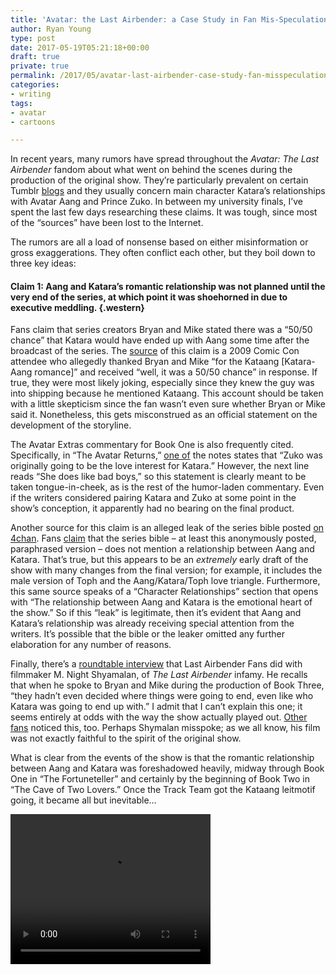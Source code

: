 ```yaml
---
title: 'Avatar: the Last Airbender: a Case Study in Fan Mis-Speculation'
author: Ryan Young
type: post
date: 2017-05-19T05:21:18+00:00
draft: true
private: true
permalink: /2017/05/avatar-last-airbender-case-study-fan-misspeculation/
categories:
- writing
tags:
- avatar
- cartoons

---
```

In recent years, many rumors have spread throughout the _Avatar: The Last Airbender_ fandom about what went on behind the scenes during the production of the original show. They&#8217;re particularly prevalent on certain Tumblr [blogs][1] and they usually concern main character Katara&#8217;s relationships with Avatar Aang and Prince Zuko. In between my university finals, I&#8217;ve spent the last few days researching these claims. It was tough, since most of the &#8220;sources&#8221; have been lost to the Internet.<!--more-->

The rumors are all a load of nonsense based on either misinformation or gross exaggerations. They often conflict each other, but they boil down to three key ideas:

#### Claim 1: Aang and Katara&#8217;s romantic relationship was not planned until the very end of the series, at which point it was shoehorned in due to executive meddling. {.western}

Fans claim that series creators Bryan and Mike stated there was a &#8220;50/50 chance&#8221; that Katara would have ended up with Aang some time after the broadcast of the series. The [source][2] of this claim is a 2009 Comic Con attendee who allegedly thanked Bryan and Mike &#8220;for the Kataang [Katara-Aang romance]&#8221; and received &#8220;well, it was a 50/50 chance&#8221; in response. If true, they were most likely joking, especially since they knew the guy was into shipping because he mentioned Kataang. This account should be taken with a little skepticism since the fan wasn&#8217;t even sure whether Bryan or Mike said it. Nonetheless, this gets misconstrued as an official statement on the development of the storyline.

The Avatar Extras commentary for Book One is also frequently cited. Specifically, in &#8220;The Avatar Returns,&#8221; [one of][3] the notes states that &#8220;Zuko was originally going to be the love interest for Katara.&#8221; However, the next line reads &#8220;She does like bad boys,&#8221; so this statement is clearly meant to be taken tongue-in-cheek, as is the rest of the humor-laden commentary. Even if the writers considered pairing Katara and Zuko at some point in the show&#8217;s conception, it apparently had no bearing on the final product.

Another source for this claim is an alleged leak of the series bible posted [on 4chan][4]. Fans [claim][5] that the series bible – at least this anonymously posted, paraphrased version – does not mention a relationship between Aang and Katara. That&#8217;s true, but this appears to be an _extremely_ early draft of the show with many changes from the final version; for example, it includes the male version of Toph and the Aang/Katara/Toph love triangle. Furthermore, this same source speaks of a &#8220;Character Relationships&#8221; section that opens with &#8220;The relationship between Aang and Katara is the emotional heart of the show.&#8221; So if this &#8220;leak&#8221; is legitimate, then it&#8217;s evident that Aang and Katara&#8217;s relationship was already receiving special attention from the writers. It&#8217;s possible that the bible or the leaker omitted any further elaboration for any number of reasons.

Finally, there&#8217;s a [roundtable interview][6] that Last Airbender Fans did with filmmaker M. Night Shyamalan, of _The Last Airbender_ infamy. He recalls that when he spoke to Bryan and Mike during the production of Book Three, &#8220;they hadn&#8217;t even decided where things were going to end, even like who Katara was going to end up with.&#8221; I admit that I can&#8217;t explain this one; it seems entirely at odds with the way the show actually played out. [Other fans][7] noticed this, too. Perhaps Shymalan misspoke; as we all know, his film was not exactly faithful to the spirit of the original show.

What is clear from the events of the show is that the romantic relationship between Aang and Katara was foreshadowed heavily, midway through Book One in &#8220;The Fortuneteller&#8221; and certainly by the beginning of Book Two in &#8220;The Cave of Two Lovers.&#8221; Once the Track Team got the Kataang leitmotif going, it became all but inevitable&#8230;

<XXXfigure class="wp-video">
<!--[if lt IE 9]><![endif]--><video class="wp-video-shortcode" id="video-323-1" width="320" height="240" preload="metadata" controls="controls"><source type="video/webm" src="/wp-uploads/2017/05/ATLA_Kataang-leitmotif.webm?_=1" />

<a href="/wp-uploads/2017/05/ATLA_Kataang-leitmotif.webm">/blog/wp-uploads/2017/05/ATLA_Kataang-leitmotif.webm</a></video>
</figure>

&#8230;and Mae Whitman also cited that scene when she mentioned in an interview that Katara had a &#8220;little crush&#8221; on Aang.

<XXXfigure class="wp-video">
  <video class="wp-video-shortcode" id="video-323-2" width="360" height="240" preload="metadata" controls="controls"><source type="video/webm" src="/wp-uploads/2017/05/ATLA_Whitman.webm?_=2" /><a href="/blog/wp-uploads/2017/05/ATLA_Whitman.webm">/blog/wp-uploads/2017/05/ATLA_Whitman.webm</a></video>
</figure>

#### Claim 2: The writing staff, particularly Aaron Ehasz, favored a relationship between Katara and Zuko over Katara and Aang. {.western}

Some fans [claim][8] that the writers favored a Katara and Zuko pairing. Direct quotes are never cited, and as far as I can tell, none of the writers have made any such statements. However, they were well aware of the shipping phenomen – head writer Aaron Ehasz himself gave a tongue-in-cheek [presentation][9] on the matter at the 2006 Comic Con – and there seem to be number of ship teases sprinkled throughout the series. [Other][10] [fans][8] claim that Ehasz and Bryan and Mike often butted heads over Katara-centric episodes such as &#8220;The Waterbending Master&#8221; and &#8220;The Southern Raiders.&#8221; Again, there are no sources for these theories other than hearsay or speculation.

Some fans who identify themselves as &#8220;[members][11] of the professional art community&#8221; or &#8220;former Nickelodeon [interns][5]&#8221; with insider knowledge mention that the writing staff were &#8220;surprised&#8221; at Aang and Katara&#8217;s resolution in the series finale. This hardly seems credible; episode production is a collaborative effort, and nothing Bryan or Mike could have done would have surprised the other writers. Ehasz in particular was the series&#8217; head writer, and was once [credited][12] (instead of Bryan and Mike) by CNN for &#8220;crafting the characters millions watched.&#8221; He was also given writing credit for &#8220;The Fortuneteller&#8221; and &#8220;Sozin&#8217;s Comet, Part 2.&#8221; Ehasz was not only responsible for a big moment between Aang and Katara, he also knew exactly how the finale was going to play out.

Another source for this claim is a lecture given by Aaron Ehasz on the writing of _ATLA_ at the University of California, Berkeley – the class [was real][13] and the lecture was [probably real][14]. Ehasz is [alleged][15] to have said that &#8220;If Katara got with Zuko, six year olds would cry.&#8221; Pairing Katara with Aang may have indeed been the most appropriate choice for a children&#8217;s show, but that decision reveals nothing about Ehasz&#8217;s personal preferences. The idea that Ehasz wanted to write a romance between Katara and Zuko, until Bryan, Mike, and Nickelodeon interfered, has no basis in this observation. Once again, I take Ehasz&#8217;s statement as more of a joke than a serious reflection of his opinion on the relationships between the series&#8217; characters.

#### Claim 3: A fourth book was planned at the series&#8217; conception but was canceled when M. Night Shyamalan received the rights to produce an _Avatar_ film trilogy. {.western}

The [same][5] [fans][11] who claim to have insider knowledge of the production of the show often speak of a canceled &#8220;fourth book.&#8221; Supposedly, it was conceived by Aaron Ehasz and would have involved more exploration of the Air Nomads, more character development, resolution of dangling plot threads like Zuko&#8217;s mother, and a romance between Katara and Zuko.

<p align="left">
  A common source for this claim is an alleged <a href="http://kataraandzuko.tumblr.com/post/139513727723/conversation-i-had-with-aaron-ehasz-in">conversation</a> a fan had with Ehasz in Philadelphia, in which he reiterated these plot points and expressed disappointment at the show&#8217;s ending after three seasons. This sounds suspiciously like <i>another</i> <a href="https://web.archive.org/web/20080724001846/kataangforever.net/forum/index.php?topic=13596.0">meeting</a> between Ehasz and a fan, also in Philadelphia, that was posted about back in 2008. That one concerned the finale, not what Ehasz thought was left unexplored. It&#8217;s not clear whether either conversation actually happened.
</p>

<p align="left">
  A <a href="https://twitter.com/aaronehasz/status/569254629743005696">tweet</a> sent by Ehasz in 2015 that says, &#8220;Wait, if it&#8217;s been ten years, why haven&#8217;t we finished [the] fourth season yet?&#8221; is also commonly cited. This was probably a joke on Ehasz&#8217;s part that some fans have taken as a reference to an actual, unfinished fourth arc.
</p>

So why wasn&#8217;t this hypothetical fourth season ever produced? Allegedly, it was shelved when M. Night Shyamalan got the green light to produce _The Last Air__b__ender_. A UC Berkeley student who took the &#8220;Metaphysics of Avatar&#8221; class [claims][16] [Ehasz][17] said this during his lecture, but it&#8217;s difficult to assess her credibility without direct quotes. Besides, nothing in her account suggests what the content of the fourth season might have been.

<p align="left">
  All available evidence suggests that the show was always planned for three seasons. Bryan and Mike have stated this in <a href="http://avatar.wikia.com/wiki/Transcript:IGN_interview_with_Bryke,_October_2,_2014">every</a> <a href="https://web.archive.org/web/20081216091221/http://forum.newsarama.com/showthread.php?t=133106">interview</a>, and if you believe the version of the series bible leaked to 4chan, that draft also had only three books. Furthermore, <a href="http://articles.latimes.com/2010/jun/25/business/la-fi-ct-airbender-20100625">according</a> to the LA Times, M. Night didn&#8217;t discover the show until Book One was out on DVD and Book Two was airing. By that time, the writers had almost certainly already made the decision to write a three-season arc.
</p>

If a Book Four was ever conceived, it would have featured a completely new storyline shaped by Bryan and Mike. After the conclusion of the original series, they were interested in expanding the _Avatar_ franchise, but as they [admitted][18] in an interview with IGN, they had &#8220;no interest in ever diving back into&#8221; the original characters. Thus, their new _Avatar_ story did not take the form of an immediate sequel; instead, it became _The Legend of Korra_.

#### Conclusion {.western}

I have little interest in the phenomenon known as &#8220;shipping&#8221; and the endless battles over whether Aang or Zuko was the better match for Katara. Rather, I am interested in in how and why the writers made the decisions they made from the moment they conceived of a show with magical martial arts.

The notion that Aaron Ehasz and the other writers of the original show disliked the romance between Aang and Katara and wanted to revise it in a followup season may appeal to certain segments of the fandom, but it&#8217;s a conspiracy theory supported by wild extrapolations of miscellaneous statements, unverifiable evidence, and speculation. Writing is a collaborative effort. _ATLA_ turned out as well as it did because everyone had a fair say in the development of the cast, story, and setting.

Yet I see fans passing around these claims, in a a game of telephone, as if they were fact; &#8220;some Tumblr user said that Ehasz said&#8221; becomes &#8220;Ehasz said&#8221; becomes &#8220;Ehasz has stated multiple times that.&#8221; I see the loudest [voices][19] promoting these rumors and few rebutting them.

I, for one, don&#8217;t care for revisionist history. Real life is usually not so exciting, and confirmation bias afflicts even the most well-intentioned amateur investigators. We should be skeptical and critical of fan theories gone wild. Or, as we might call them these days, _fake news_.

 [1]: https://web.archive.org/web/20160204232755/http://zephyrita.tumblr.com/tagged/avatar-info
 [2]: http://sractheninja.tumblr.com/post/20865352542/inbetweenthelineart-kataangcaps
 [3]: http://avatar.wikia.com/wiki/Avatar_Extras_(Book_One:_Water)#.22The_Avatar_Returns.22
 [4]: https://web.archive.org/web/20100914225547/http://plus4chan.org/boards/a/res/58561.html#58872
 [5]: http://kataraandzuko.tumblr.com/post/138640691733/i-worked-as-an-assistant-writer-for-book-2-and
 [6]: http://www.lastairbenderfans.com/index.php?subaction=showfull&id=1269959997&archive=1272555212
 [7]: http://dongbufeng.net/site1/content/view/1086/189//undefined&Itemid=158
 [8]: http://deathatintervals.tumblr.com/post/139805286998/makaveli-instructor-zephyrita
 [9]: http://www.avatarspirit.net/news.php?id=334
 [10]: http://kaf-kaf-kaf.tumblr.com/post/144945825087/kirstinthereckless-jhenne-bean
 [11]: https://www.reddit.com/r/TheLastAirbender/comments/4tk56k/no_spoilers_any_reason_why_aaron_ehasz_wasnt/d6jqvxm/
 [12]: http://www.cnn.com/2010/SHOWBIZ/Movies/07/01/go.airbender/
 [13]: http://www.decal.org/courses/1905
 [14]: https://www.reddit.com/r/TheLastAirbender/comments/lq20t/what_should_i_ask_aaron_ehasz/
 [15]: https://peacockarehot.tumblr.com/post/159500591160/lol-i-was-reading-this-i-thought-it-was
 [16]: https://jhenne-bean.tumblr.com/post/99531927597/i-just-saw-something-in-the-zutara-tag-about-how
 [17]: https://jhenne-bean.tumblr.com/post/99532900362/sigh-and-your-question-was-not-stupid-anon-im
 [18]: http://avatar.wikia.com/wiki/Transcript:IGN_interview_with_Bryke,_October_2,_2014
 [19]: http://the-evil-twin.tumblr.com/post/141010578685/zephyrita-deathatintervals-zephyrita
